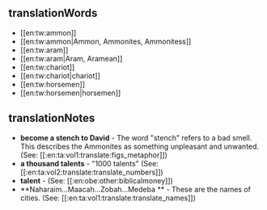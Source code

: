 ## translationWords

* [[en:tw:ammon]]
* [[en:tw:ammon|Ammon, Ammonites, Ammonitess]]
* [[en:tw:aram]]
* [[en:tw:aram|Aram, Aramean]]
* [[en:tw:chariot]]
* [[en:tw:chariot|chariot]]
* [[en:tw:horsemen]]
* [[en:tw:horsemen|horsemen]]

## translationNotes

* **become a stench to David** - The word "stench" refers to a bad smell.  This describes the Ammonites as something unpleasant and unwanted. (See: [[:en:ta:vol1:translate:figs_metaphor]])
* **a thousand talents** - "1000 talents" (See: [[:en:ta:vol2:translate:translate_numbers]])
* **talent** - (See: [[:en:obe:other:biblicalmoney]])
* **Naharaim...Maacah...Zobah...Medeba ** - These are the names of cities. (See: [[:en:ta:vol1:translate:translate_names]])
